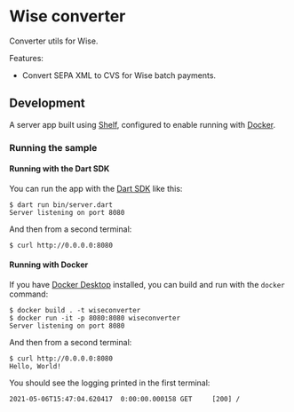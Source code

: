 # Wise converter 

Converter utils for Wise.

Features:
- Convert SEPA XML to CVS for Wise batch payments.

## Development

A server app built using [Shelf](https://pub.dev/packages/shelf),
configured to enable running with [Docker](https://www.docker.com/).

### Running the sample

#### Running with the Dart SDK

You can run the app with the [Dart SDK](https://dart.dev/get-dart)
like this:

```
$ dart run bin/server.dart
Server listening on port 8080
```

And then from a second terminal:
```
$ curl http://0.0.0.0:8080
```

#### Running with Docker

If you have [Docker Desktop](https://www.docker.com/get-started) installed, you
can build and run with the `docker` command:

```
$ docker build . -t wiseconverter
$ docker run -it -p 8080:8080 wiseconverter
Server listening on port 8080
```

And then from a second terminal:
```
$ curl http://0.0.0.0:8080
Hello, World!
```

You should see the logging printed in the first terminal:
```
2021-05-06T15:47:04.620417  0:00:00.000158 GET     [200] /
```
